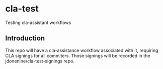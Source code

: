 # cla-test

Testing cla-assistant workflows

## Introduction

This repo will have a cla-assistance workflow associated with it, requiring CLA signings for all commiters.  Those signings will be recorded in the jdonenine/cla-test-signings repo.
